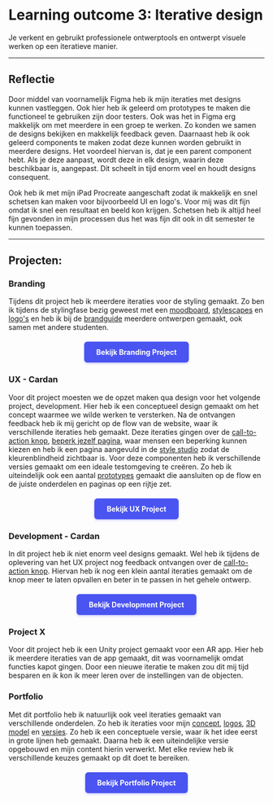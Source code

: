 # Learning outcome 3: Iterative design

Je verkent en gebruikt professionele ontwerptools en ontwerpt visuele werken op een iteratieve manier.

---

## Reflectie
Door middel van voornamelijk Figma heb ik mijn iteraties met designs kunnen vastleggen. Ook hier heb ik geleerd om prototypes te maken die functioneel te gebruiken zijn door testers. Ook was het in Figma erg makkelijk om met meerdere in een groep te werken. Zo konden we samen de designs bekijken en makkelijk feedback geven. Daarnaast heb ik ook geleerd components te maken zodat deze kunnen worden gebruikt in meerdere designs. Het voordeel hiervan is, dat je een parent component hebt. Als je deze aanpast, wordt deze in elk design, waarin deze beschikbaar is, aangepast. Dit scheelt in tijd enorm veel en houdt designs consequent.

Ook heb ik met mijn iPad Procreate aangeschaft zodat ik makkelijk en snel schetsen kan maken voor bijvoorbeeld UI en logo's. Voor mij was dit fijn omdat ik snel een resultaat en beeld kon krijgen. Schetsen heb ik altijd heel fijn gevonden in mijn processen dus het was fijn dit ook in dit semester te kunnen toepassen.

---

## Projecten:

<h3 id="branding">Branding</h3>

Tijdens dit project heb ik meerdere iteraties voor de styling gemaakt. Zo ben ik tijdens de stylingfase bezig geweest met een [moodboard](/point1#moodboard), [stylescapes](/point1#stylescapes) en [logo's](/point1#logo) en heb ik bij de [brandguide](/point1#brandguide) meerdere ontwerpen gemaakt, ook samen met andere studenten.

<div style="display: flex; justify-content: center; margin: 20px 0;">
  <a href="/point1#top" style="display: inline-block; background-color: #4a54f1; color: white; padding: 12px 24px; text-decoration: none; border-radius: 6px; font-weight: bold; transition: all 0.2s ease; box-shadow: 0 2px 4px rgba(74, 84, 241, 0.3);">
    Bekijk Branding Project
  </a>
</div>

<h3 id="ux-cardan">UX - Cardan</h3>

Voor dit project moesten we de opzet maken qua design voor het volgende project, development. Hier heb ik een conceptueel design gemaakt om het concept waarmee we wilde werken te versterken. Na de ontvangen feedback heb ik mij gericht op de flow van de website, waar ik verschillende iteraties heb gemaakt. Deze iteraties gingen over de [call-to-action knop](/point2#call-to-action), [beperk jezelf pagina](/point2#beperk-jezelf), waar mensen een beperking kunnen kiezen en heb ik een pagina aangevuld in de [style studio](/point2#style-studio) zodat de kleurenblindheid zichtbaar is. Voor deze componenten heb ik verschillende versies gemaakt om een ideale testomgeving te creëren. Zo heb ik uiteindelijk ook een aantal [prototypes](/point2#prototype) gemaakt die aansluiten op de flow en de juiste onderdelen en paginas op een rijtje zet.


<div style="display: flex; justify-content: center; margin: 20px 0;">
  <a href="/point2#top" style="display: inline-block; background-color: #4a54f1; color: white; padding: 12px 24px; text-decoration: none; border-radius: 6px; font-weight: bold; transition: all 0.2s ease; box-shadow: 0 2px 4px rgba(74, 84, 241, 0.3);">
    Bekijk UX Project
  </a>
</div>

<h3 id="development-cardan">Development - Cardan</h3>

In dit project heb ik niet enorm veel designs gemaakt. Wel heb ik tijdens de oplevering van het UX project nog feedback ontvangen over de [call-to-action knop](/point3#design). Hiervan heb ik nog een klein aantal iteraties gemaakt om de knop meer te laten opvallen en beter in te passen in het gehele ontwerp.

<div style="display: flex; justify-content: center; margin: 20px 0;">
  <a href="/point3#top" style="display: inline-block; background-color: #4a54f1; color: white; padding: 12px 24px; text-decoration: none; border-radius: 6px; font-weight: bold; transition: all 0.2s ease; box-shadow: 0 2px 4px rgba(74, 84, 241, 0.3);">
    Bekijk Development Project
  </a>
</div>

<h3 id="development-cardan">Project X</h3>

Voor dit project heb ik een Unity project gemaakt voor een AR app. Hier heb ik meerdere iteraties van de app gemaakt, dit was voornamelijk omdat functies kapot gingen. Door een nieuwe iteratie te maken zou dit mij tijd besparen en ik kon ik meer leren over de instellingen van de objecten.

<h3 id="portfolio">Portfolio</h3>

Met dit portfolio heb ik natuurlijk ook veel iteraties gemaakt van verschillende onderdelen. Zo heb ik iteraties voor mijn [concept](/point5#schetsen), [logos](/point5#logo), [3D model](/point5#3d-model) en [versies](/point5#prototype-1). Zo heb ik een conceptuele versie, waar ik het idee eerst in grote lijnen heb gemaakt. Daarna heb ik een uiteindelijke versie opgebouwd en mijn content hierin verwerkt. Met elke review heb ik verschillende keuzes gemaakt op dit doet te bereiken.

<div style="display: flex; justify-content: center; margin: 20px 0;">
  <a href="/point5#top" style="display: inline-block; background-color: #4a54f1; color: white; padding: 12px 24px; text-decoration: none; border-radius: 6px; font-weight: bold; transition: all 0.2s ease; box-shadow: 0 2px 4px rgba(74, 84, 241, 0.3);">
    Bekijk Portfolio Project
  </a>
</div>